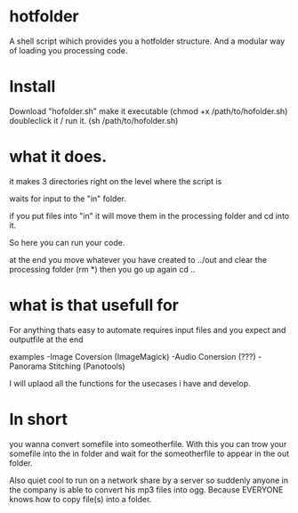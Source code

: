 # hotfolder
A shell script wihich provides you a hotfolder structure. And a modular way of loading you processing code.


# Install

Download "hofolder.sh"
make it executable (chmod +x /path/to/hofolder.sh)
doubleclick it / run it. (sh /path/to/hofolder.sh)

# what it does.

it makes 3 directories right on the level where the script is

waits for input to the "in" folder.

if you put files into "in" it will move them in the processing folder and cd into it.

So here you can run your code.

at the end you move whatever you have created to ../out
and clear the processing folder (rm *)
then you go up again
cd ..

# what is that usefull for

For anything thats easy to automate requires input files and you expect and outputfile at the end

examples
-Image Coversion (ImageMagick)
-Audio Conersion (???)
-Panorama Stitching (Panotools)

I will uplaod all the functions for the usecases i have and develop.


# In short

you wanna convert somefile into someotherfile.
With this you can trow your somefile into the in folder and wait for the someotherfile to appear in the out folder.

Also quiet cool to run on a network share by a server so suddenly anyone in the company is able to convert his mp3 files into ogg.
Because EVERYONE knows how to copy file(s) into a folder.

